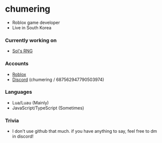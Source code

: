 # chumering
- Roblox game developer
- Live in South Korea

### Currently working on
- [Sol's RNG](https://www.roblox.com/games/15532962292/Sols-RNG)

### Accounts
- [Roblox](https://www.roblox.com/users/1343308718/profile)
- [Discord](https://discord.gg/solsrng) (chumering / 687562947790503974)

### Languages
- Lua/Luau (Mainly)
- JavaScript/TypeScript (Sometimes)

### Trivia
- I don't use github that much. if you have anything to say, feel free to dm in discord!
